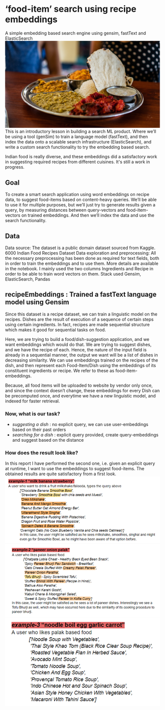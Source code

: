 # ‘food-item’ search using recipe embeddings
A simple embedding based search engine using gensim, fastText and ElasticSearch
![Photo by Lior Shapira on Unsplash](./processed/lior-shapira-GKxsKNTfZd8-unsplash.jpg) 
This is an introductory lesson in building a search ML product. Where we’ll be using a tool (genSim) to train a language model (fastText), and then index the data onto a scalable search infrastructure (ElasticSearch), and write a custom search functionality to try the embedding based search. 

Indian food is really diverse, and these embeddings did a satisfactory work in suggesting required recipes from different cuisines. It's still a work in progress.

## Goal
To create a smart search application using word embeddings on recipe data, to suggest food-items based on content-heavy queries. We’ll be able to use it for multiple purposes, but we’ll just try to generate results given a query, by measuring distances between query-vectors and food-item-vectors on trained embeddings. And then we’ll index the data and use the search functionality.

## Data 
Data source: The dataset is a public domain dataset sourced from Kaggle. 6000 Indian Food Recipes Dataset
Data exploration and preprocessing: All the necessary preprocessing has been done as required for text fields, both in order to train the embeddings and to use them. More details are available in the notebook. I mainly used the two columns Ingredients and Recipe in order to be able to train word vectors on them. 
Stack used Gensim, ElasticSearch, Pandas 

## recipeEmbeddings : Trained a fastText language model using Gensim
Since this dataset is a recipe dataset, we can train a linguistic model on the recipes. Dishes are the result of execution of a sequence of certain steps using certain ingredients. In fact, recipes are made sequential structure which makes it good for sequential tasks on food.

Here, we are trying to build a food/dish-suggestion application, and we want embeddings which would do that. We are trying to suggest dishes, and we have the recipe of each. Hence, the nature of the input field is already in a sequential manner, the output we want will be a list of dishes in decreasing similarity. We can use embeddings trained on the recipes of the dish, and then represent each Food-Item/Dish using the embeddings of its constituent ingredients or recipe. We refer to these as food-item-embeddings.

Because, all food items will be uploaded to website by vendor only once, and since the context doesn’t change, these embeddings for every Dish can be precomputed once, and everytime we have a new linguistic model, and indexed for faster retrieval. 

### Now, what is our task?
- *suggesting a dish* : no explicit query, we can use user-embeddings based on their past orders
- *searching for a dish* : explicit query provided, create query-embeddings and suggest based on the distance

### How does the result look like?
In this report I have performed the second one, i.e. given an explicit query at runtime, I want to use the embeddings to suggest food-items. The obtained results are quite satisfactory from a first look.
![sample-1](./processed/res3.PNG)
![sample-2](./processed/res1.PNG)
![sample-3](./processed/res2.PNG)
